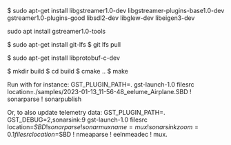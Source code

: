 $ sudo apt-get install libgstreamer1.0-dev libgstreamer-plugins-base1.0-dev gstreamer1.0-plugins-good libsdl2-dev libglew-dev libeigen3-dev

sudo apt install gstreamer1.0-tools

$ sudo apt-get install git-lfs
$ git lfs pull


$ sudo apt-get install libprotobuf-c-dev



$ mkdir build
$ cd build
$ cmake ..
$ make


Run with for instance:
GST_PLUGIN_PATH=. gst-launch-1.0 filesrc location=./samples/2023-01-13_11-56-48_eelume_Airplane.SBD ! sonarparse ! sonarpublish

Or, to also update telemetry data:
GST_PLUGIN_PATH=. GST_DEBUG=2,sonarsink:9 gst-launch-1.0 filesrc location=$SBD ! sonarparse ! sonarmux name=mux ! sonarsink zoom=0.1 filesrc location=$SBD ! nmeaparse ! eelnmeadec ! mux.

